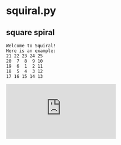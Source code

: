 # squiral.py
## **squ**are sp**iral**

```
Welcome to Squiral!
Here is an example:
21 22 23 24 25
20  7  8  9 10
19  6  1  2 11
18  5  4  3 12
17 16 15 14 13
```

[![run on repl.it](http://repl.it/badge/github/sadikkuzu/squiral.py)](https://repl.it/github/sadikkuzu/squiral.py) 
